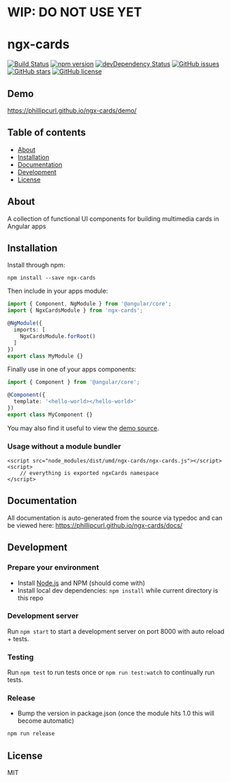 # WIP: DO NOT USE YET

# ngx-cards
[![Build Status](https://travis-ci.org/phillipcurl/ngx-cards.svg?branch=master)](https://travis-ci.org/phillipcurl/ngx-cards)
[![npm version](https://badge.fury.io/js/ngx-cards.svg)](http://badge.fury.io/js/ngx-cards)
[![devDependency Status](https://david-dm.org/phillipcurl/ngx-cards/dev-status.svg)](https://david-dm.org/phillipcurl/ngx-cards?type=dev)
[![GitHub issues](https://img.shields.io/github/issues/phillipcurl/ngx-cards.svg)](https://github.com/phillipcurl/ngx-cards/issues)
[![GitHub stars](https://img.shields.io/github/stars/phillipcurl/ngx-cards.svg)](https://github.com/phillipcurl/ngx-cards/stargazers)
[![GitHub license](https://img.shields.io/badge/license-MIT-blue.svg)](https://raw.githubusercontent.com/phillipcurl/ngx-cards/master/LICENSE)

## Demo
https://phillipcurl.github.io/ngx-cards/demo/

## Table of contents

- [About](#about)
- [Installation](#installation)
- [Documentation](#documentation)
- [Development](#development)
- [License](#license)

## About

A collection of functional UI components for building multimedia cards in Angular apps

## Installation

Install through npm:
```
npm install --save ngx-cards
```

Then include in your apps module:

```typescript
import { Component, NgModule } from '@angular/core';
import { NgxCardsModule } from 'ngx-cards';

@NgModule({
  imports: [
    NgxCardsModule.forRoot()
  ]
})
export class MyModule {}
```

Finally use in one of your apps components:
```typescript
import { Component } from '@angular/core';

@Component({
  template: '<hello-world></hello-world>'
})
export class MyComponent {}
```

You may also find it useful to view the [demo source](https://github.com/phillipcurl/ngx-cards/blob/master/demo/demo.component.ts).

### Usage without a module bundler
```
<script src="node_modules/dist/umd/ngx-cards/ngx-cards.js"></script>
<script>
    // everything is exported ngxCards namespace
</script>
```

## Documentation
All documentation is auto-generated from the source via typedoc and can be viewed here:
https://phillipcurl.github.io/ngx-cards/docs/

## Development

### Prepare your environment
* Install [Node.js](http://nodejs.org/) and NPM (should come with)
* Install local dev dependencies: `npm install` while current directory is this repo

### Development server
Run `npm start` to start a development server on port 8000 with auto reload + tests.

### Testing
Run `npm test` to run tests once or `npm run test:watch` to continually run tests.

### Release
* Bump the version in package.json (once the module hits 1.0 this will become automatic)
```bash
npm run release
```

## License

MIT
